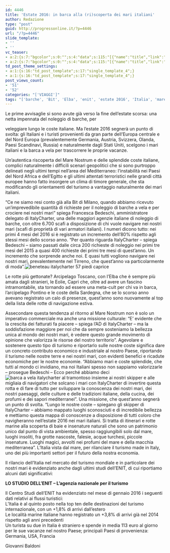```yaml
---
id: 4446
title: 'Estate 2016: in barca alla (ri)scoperta dei mari italiani'
author: Redazione
type: "post"
guid: http://progressonline.it/?p=4446
url: "/?p=4446"
slide_template:
- ''
- ''
vc_teaser:
- a:2:{s:7:"bgcolor";s:0:"";s:4:"data";s:115:"[{"name":"title","link":"post"},{"name":"image","image":"featured","link":"none"},{"name":"text","mode":"excerpt"}]";}
- a:2:{s:7:"bgcolor";s:0:"";s:4:"data";s:115:"[{"name":"title","link":"post"},{"name":"image","image":"featured","link":"none"},{"name":"text","mode":"excerpt"}]";}
td_post_theme_settings:
- a:1:{s:16:"td_post_template";s:17:"single_template_4";}
- a:1:{s:16:"td_post_template";s:17:"single_template_4";}
post_views_count:
- '51'
- '52'
categories: "['VIAGGI']"
tags: "['barche', 'Bit', 'Elba', 'enit', 'estate 2016', 'Italia', 'mare', 'Mediterraneo', 'nautica', 'news', 'noleggio', 'Tirreno', 'turismo']"
---
```


Le prime avvisaglie si sono avute già verso la fine dell’estate scorsa: una netta impennata del noleggio di barche, per

<div id="Lc5crGP9e9q" style="position: absolute; top: -1321px; left: -875px; width: 386px;"><https://www.viagragenericoes24.com/viagras-naturales></div> veleggiare lungo le coste italiane. Ma l’estate 2016 segnerà un punto di svolta: gli Italiani e i turisti provenienti da gran parte dell’Europa centrale e del Nord Europa (prevalentemente Germania, Austria, Svizzera, Olanda, Paesi Scandinavi, Russia) e naturalmente dagli Stati Uniti, scelgono i mari italiani e la barca a vela per trascorrere le proprie vacanze.

Un’autentica riscoperta del Mare Nostrum e delle splendide coste italiane, complici naturalmente i difficili scenari geopolitici che si sono purtroppo delineati negli ultimi tempi nell’area del Mediterraneo: l’instabilità nei Paesi del Nord Africa e dell’Egitto e gli ultimi attentati terroristici nelle grandi città europee hanno fatto insorgere un clima di timore generale, che sta modificando gli orientamenti del turismo a vantaggio naturalmente dei mari italiani.

“Ce ne siamo resi conto già alla Bit di Milano, quando abbiamo ricevuto un’imprevedibile quantità di richieste per il noleggio di barche a vela e per crociere nei nostri mari” spiega Francesca Bedeschi, amministratore delegato di ItalyCharter, una delle maggiori agenzie italiane di noleggio di barche, con oltre 6.700 scafi a disposizione di chi vuole navigare nei nostri mari (scafi di proprietà di vari armatori italiani). I numeri dicono tutto: nei primi 4 mesi del 2016 si è registrato un incremento dell’80% rispetto agli stessi mesi dello scorso anno. “Per quanto riguarda ItalyCharter – spiega Bedeschi – siamo passati dalle circa 200 richieste di noleggio nei primi tre mesi del 2015 a quasi 400 richieste dei primi tre mesi di quest’anno. Un incremento che sorprende anche noi. E quasi tutti vogliono navigare nei nostri mari, prevalentemente nel Tirreno, che quest’anno va particolarmente di moda”.![beneteau italycharter 57 piedi caprice](https://progressonline.it/wp-content/uploads/beneteau-italycharter-57-piedi-caprice-300x175.jpg)

Le rotte più gettonate? Arcipelago Toscano, con l’Elba che è sempre più amata dagli stranieri, le Eolie, Capri che, oltre ad avere un fascino intramontabile, sta tornando ad essere una meta-cult per chi va in barca, l’arcipelago Pontino e le coste della Sardegna, che se lo scorso anno avevano registrato un calo di presenze, quest’anno sono nuovamente al top della lista delle rotte di navigazione estiva.

Assecondare questa tendenza al ritorno al Mare Nostrum non è solo un imperativo commerciale ma anche una missione culturale: “E’ evidente che la crescita dei fatturati fa piacere – spiega l’AD di ItalyCharter – ma la soddisfazione maggiore per noi che da sempre sosteniamo la bellezza unica al mondo dei nostri mari, è vedere questo grande movimento di opinione che valorizza le risorse del nostro territorio”. Agevolare e sostenere questo tipo di turismo e riportarlo sulle nostre coste significa dare un concreto contributo economico e industriale al nostro Paese, riportando il turismo nelle nostre terre e nei nostri mari, con evidenti benefici e ricadute economiche per le nostre economie. “Abbiamo mari e coste splendide, che tutti al mondo ci invidiano, ma noi Italiani spesso non sappiamo valorizzarle – prosegue Bedeschi – Ecco perché abbiamo deci![barca a vela italycharter al tramonto](https://progressonline.it/wp-content/uploads/barca-a-vela-italycharter-al-tramonto-200x300.jpg)so insieme ai nostri skipper e alle migliaia di navigatori che solcano i mari con ItalyCharter di invertire questa rotta e di fare di tutto per sviluppare la conoscenza dei nostri mari, dei nostri paesaggi, delle culture e delle tradizioni italiane, della cucina, dei profumi e dei sapori mediterranei”. Una missione, che quest’anno segnerà un punto di svolta. “Lungo le nostre coste – spiegano gli skipper di ItalyCharter – abbiamo mappato luoghi sconosciuti e di incredibile bellezza e mettiamo questa mappa di conoscenze a disposizione di tutti coloro che navigheranno nell’estate 2016 nei mari italiani. Si tratta di itinerari e rotte marine alla scoperta di baie e insenature naturali che sono un patrimonio unico dal punto di vista ambientale, spesso raggiungibili solo dal mare, luoghi insoliti, fra grotte nascoste, falesie, acque turchesi, piccole insenature. Luoghi magici, avvolti nei profumi del mare e della macchia mediterranea”. L’Italia vista dal mare, per rilanciare il turismo made in Italy, uno dei più importanti settori per il futuro della nostra economia.

Il rilancio dell’Italia nel mercato del turismo mondiale e in particolare dei nostri mari è evidenziato anche dagli ultimi studi dell’ENIT, di cui riportiamo alcuni dati significativi:

**LO STUDIO DELL’ENIT – L’agenzia nazionale per il turismo**

Il Centro Studi dell’ENIT ha evidenziato nel mese di gennaio 2016 i seguenti dati relativi ai flussi turistici:  
L’Italia è al quinto posto nella top ten delle destinazioni del turismo internazionale, con un +1,8% di arrivi dall’estero  
Le località marine italiane hanno registrato un +3,8% di arrivi già nel 2014 rispetto agli anni precedenti  
Un turista su due in Italia è straniero e spende in media 113 euro al giorno per le sue vacanze nel nostro Paese; principali Paesi di provenienza: Germania, USA, Francia

Giovanni Baldoni